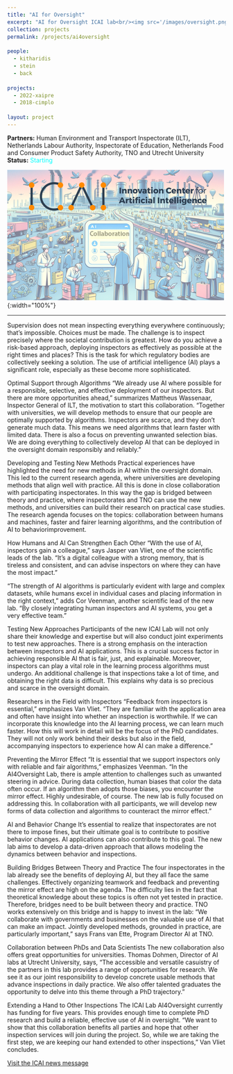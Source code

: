 ```yaml
---
title: "AI for Oversight"
excerpt: "AI for Oversight ICAI lab<br/><img src='/images/oversight.png'>"
collection: projects
permalink: /projects/ai4oversight

people:
  - kitharidis
  - stein
  - back

projects:
  - 2022-xaipre
  - 2018-cimplo

layout: project
---
```


**Partners:** Human Environment and Transport Inspectorate (ILT), Netherlands Labour Authority, Inspectorate of Education, Netherlands Food and Consumer Product Safety Authority, TNO and Utrecht University   
**Status:** <span style="color:#0FF">Starting</span>  

![Banner](../images/oversight.png){:width="100%"}

---
Supervision does not mean inspecting everything everywhere continuously; that’s impossible. Choices must be made. The challenge is to inspect precisely where the societal contribution is greatest. How do you achieve a risk-based approach, deploying inspectors as effectively as possible at the right times and places? This is the task for which regulatory bodies are collectively seeking a solution. The use of artificial intelligence (AI) plays a significant role, especially as these become more sophisticated.

Optimal Support through Algorithms 
“We already use AI where possible for a responsible, selective, and effective deployment of our inspectors. But there are more opportunities ahead,” summarizes Mattheus Wassenaar, Inspector General of ILT, the motivation to start this collaboration. “Together with universities, we will develop methods to ensure that our people are optimally supported by algorithms. Inspectors are scarce, and they don’t generate much data. This means we need algorithms that learn faster with limited data. There is also a focus on preventing unwanted selection bias. We are doing everything to collectively develop AI that can be deployed in the oversight domain responsibly and reliably.”

Developing and Testing New Methods 
Practical experiences have highlighted the need for new methods in AI within the oversight domain. This led to the current research agenda, where universities are developing methods that align well with practice. All this is done in close collaboration with participating inspectorates. In this way the gap is bridged between theory and practice, where inspectorates and TNO can use the new methods, and universities can build their research on practical case studies. The research agenda focuses on the topics: collaboration between humans and machines, faster and fairer learning algorithms, and the contribution of AI to behaviorimprovement.

How Humans and AI Can Strengthen Each Other 
“With the use of AI, inspectors gain a colleague,” says Jasper van Vliet, one of the scientific leads of the lab. “It’s a digital colleague with a strong memory, that is tireless and consistent, and can advise inspectors on where they can have the most impact.”

“The strength of AI algorithms is particularly evident with large and complex datasets, while humans excel in individual cases and placing information in the right context,” adds Cor Veenman, another scientific lead of the new lab. “By closely integrating human inspectors and AI systems, you get a very effective team.”

Testing New Approaches
Participants of the new ICAI Lab will not only share their knowledge and expertise but will also conduct joint experiments to test new approaches. There is a strong emphasis on the interaction between inspectors and AI applications. This is a crucial success factor in achieving responsible AI that is fair, just, and explainable. Moreover, inspectors can play a vital role in the learning process algorithms must undergo. An additional challenge is that inspections take a lot of time, and obtaining the right data is difficult. This explains why data is so precious and scarce in the oversight domain.

Researchers in the Field with Inspectors 
“Feedback from inspectors is essential,” emphasizes Van Vliet. “They are familiar with the application area and often have insight into whether an inspection is worthwhile. If we can incorporate this knowledge into the AI learning process, we can learn much faster. How this will work in detail will be the focus of the PhD candidates. They will not only work behind their desks but also in the field, accompanying inspectors to experience how AI can make a difference.”

Preventing the Mirror Effect 
“It is essential that we support inspectors only with reliable and fair algorithms,” emphasizes Veenman. “In the AI4Oversight Lab, there is ample attention to challenges such as unwanted steering in advice. During data collection, human biases that color the data often occur. If an algorithm then adopts those biases, you encounter the mirror effect. Highly undesirable, of course. The new lab is fully focused on addressing this. In collaboration with all participants, we will develop new forms of data collection and algorithms to counteract the mirror effect.”

AI and Behavior Change 
It’s essential to realize that inspectorates are not there to impose fines, but their ultimate goal is to contribute to positive behavior changes. AI applications can also contribute to this goal. The new lab aims to develop a data-driven approach that allows modeling the dynamics between behavior and inspections.

Building Bridges Between Theory and Practice 
The four inspectorates in the lab already see the benefits of deploying AI, but they all face the same challenges. Effectively organizing teamwork and feedback and preventing the mirror effect are high on the agenda. The difficulty lies in the fact that theoretical knowledge about these topics is often not yet tested in practice. Therefore, bridges need to be built between theory and practice. TNO works extensively on this bridge and is happy to invest in the lab: “We collaborate with governments and businesses on the valuable use of AI that can make an impact. Jointly developed methods, grounded in practice, are particularly important,” says Frans van Ette, Program Director AI at TNO.

Collaboration between PhDs and Data Scientists
The new collaboration also offers great opportunities for universities. Thomas Dohmen, Director of AI labs at Utrecht University, says, “The accessible and versatile casuistry of the partners in this lab provides a range of opportunities for research. We see it as our joint responsibility to develop concrete usable methods that advance inspections in daily practice. We also offer talented graduates the opportunity to delve into this theme through a PhD trajectory.”

Extending a Hand to Other Inspections 
The ICAI Lab AI4Oversight currently has funding for five years. This provides enough time to complete PhD research and build a reliable, effective use of AI in oversight. “We want to show that this collaboration benefits all parties and hope that other inspection services will join during the project. So, while we are taking the first step, we are keeping our hand extended to other inspections,” Van Vliet concludes.

[Visit the ICAI news message](https://icai.ai/press-release-icai-launches-its-50-th-collaborative-research-lab/)
